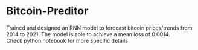 # Bitcoin-Preditor

Trained and designed an RNN model to forecast bitcoin prices/trends from 2014 to 2021. The model is able to achieve a mean loss of 0.0014.  
Check python notebook for more specific details
